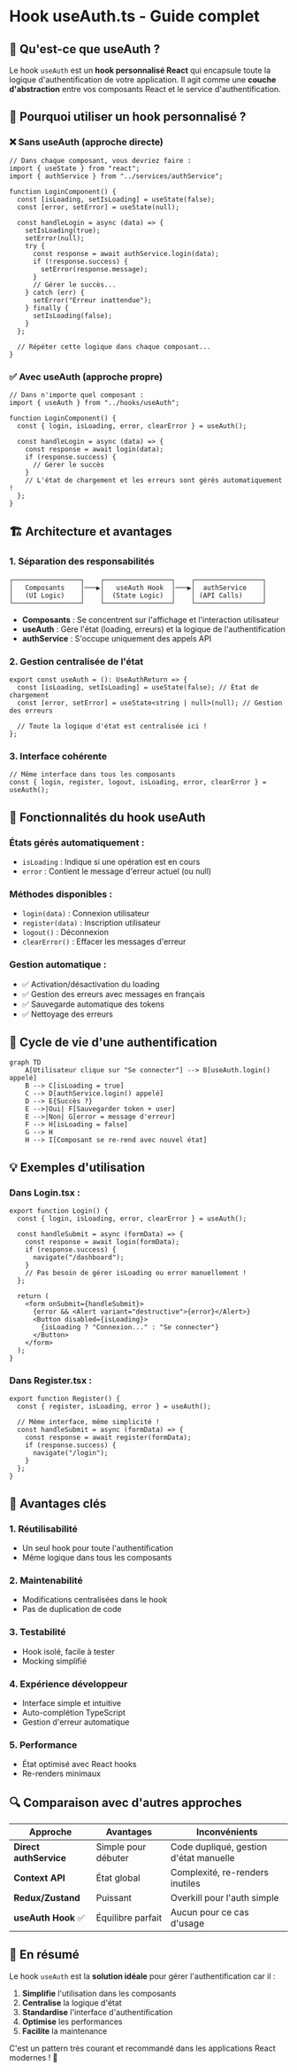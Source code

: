 # Hook useAuth.ts - Guide complet

## 🎯 **Qu'est-ce que useAuth ?**

Le hook `useAuth` est un **hook personnalisé React** qui encapsule toute la logique d'authentification de votre application. Il agit comme une **couche d'abstraction** entre vos composants React et le service d'authentification.

## 🔧 **Pourquoi utiliser un hook personnalisé ?**

### ❌ **Sans useAuth (approche directe)**

```tsx
// Dans chaque composant, vous devriez faire :
import { useState } from "react";
import { authService } from "../services/authService";

function LoginComponent() {
  const [isLoading, setIsLoading] = useState(false);
  const [error, setError] = useState(null);

  const handleLogin = async (data) => {
    setIsLoading(true);
    setError(null);
    try {
      const response = await authService.login(data);
      if (!response.success) {
        setError(response.message);
      }
      // Gérer le succès...
    } catch (err) {
      setError("Erreur inattendue");
    } finally {
      setIsLoading(false);
    }
  };

  // Répéter cette logique dans chaque composant...
}
```

### ✅ **Avec useAuth (approche propre)**

```tsx
// Dans n'importe quel composant :
import { useAuth } from "../hooks/useAuth";

function LoginComponent() {
  const { login, isLoading, error, clearError } = useAuth();

  const handleLogin = async (data) => {
    const response = await login(data);
    if (response.success) {
      // Gérer le succès
    }
    // L'état de chargement et les erreurs sont gérés automatiquement !
  };
}
```

## 🏗️ **Architecture et avantages**

### 1. **Séparation des responsabilités**

```
┌─────────────────┐    ┌─────────────────┐    ┌─────────────────┐
│   Composants    │───▶│   useAuth Hook  │───▶│  authService    │
│   (UI Logic)    │    │  (State Logic)  │    │ (API Calls)     │
└─────────────────┘    └─────────────────┘    └─────────────────┘
```

- **Composants** : Se concentrent sur l'affichage et l'interaction utilisateur
- **useAuth** : Gère l'état (loading, erreurs) et la logique de l'authentification
- **authService** : S'occupe uniquement des appels API

### 2. **Gestion centralisée de l'état**

```tsx
export const useAuth = (): UseAuthReturn => {
  const [isLoading, setIsLoading] = useState(false); // État de chargement
  const [error, setError] = useState<string | null>(null); // Gestion des erreurs

  // Toute la logique d'état est centralisée ici !
};
```

### 3. **Interface cohérente**

```tsx
// Même interface dans tous les composants
const { login, register, logout, isLoading, error, clearError } = useAuth();
```

## 🎨 **Fonctionnalités du hook useAuth**

### **États gérés automatiquement :**

- `isLoading` : Indique si une opération est en cours
- `error` : Contient le message d'erreur actuel (ou null)

### **Méthodes disponibles :**

- `login(data)` : Connexion utilisateur
- `register(data)` : Inscription utilisateur
- `logout()` : Déconnexion
- `clearError()` : Effacer les messages d'erreur

### **Gestion automatique :**

- ✅ Activation/désactivation du loading
- ✅ Gestion des erreurs avec messages en français
- ✅ Sauvegarde automatique des tokens
- ✅ Nettoyage des erreurs

## 🔄 **Cycle de vie d'une authentification**

```mermaid
graph TD
    A[Utilisateur clique sur "Se connecter"] --> B[useAuth.login() appelé]
    B --> C[isLoading = true]
    C --> D[authService.login() appelé]
    D --> E{Succès ?}
    E -->|Oui| F[Sauvegarder token + user]
    E -->|Non| G[error = message d'erreur]
    F --> H[isLoading = false]
    G --> H
    H --> I[Composant se re-rend avec nouvel état]
```

## 💡 **Exemples d'utilisation**

### **Dans Login.tsx :**

```tsx
export function Login() {
  const { login, isLoading, error, clearError } = useAuth();

  const handleSubmit = async (formData) => {
    const response = await login(formData);
    if (response.success) {
      navigate("/dashboard");
    }
    // Pas besoin de gérer isLoading ou error manuellement !
  };

  return (
    <form onSubmit={handleSubmit}>
      {error && <Alert variant="destructive">{error}</Alert>}
      <Button disabled={isLoading}>
        {isLoading ? "Connexion..." : "Se connecter"}
      </Button>
    </form>
  );
}
```

### **Dans Register.tsx :**

```tsx
export function Register() {
  const { register, isLoading, error } = useAuth();

  // Même interface, même simplicité !
  const handleSubmit = async (formData) => {
    const response = await register(formData);
    if (response.success) {
      navigate("/login");
    }
  };
}
```

## 🚀 **Avantages clés**

### 1. **Réutilisabilité**

- Un seul hook pour toute l'authentification
- Même logique dans tous les composants

### 2. **Maintenabilité**

- Modifications centralisées dans le hook
- Pas de duplication de code

### 3. **Testabilité**

- Hook isolé, facile à tester
- Mocking simplifié

### 4. **Expérience développeur**

- Interface simple et intuitive
- Auto-complétion TypeScript
- Gestion d'erreur automatique

### 5. **Performance**

- État optimisé avec React hooks
- Re-renders minimaux

## 🔍 **Comparaison avec d'autres approches**

| Approche               | Avantages           | Inconvénients                          |
| ---------------------- | ------------------- | -------------------------------------- |
| **Direct authService** | Simple pour débuter | Code dupliqué, gestion d'état manuelle |
| **Context API**        | État global         | Complexité, re-renders inutiles        |
| **Redux/Zustand**      | Puissant            | Overkill pour l'auth simple            |
| **useAuth Hook** ✅    | Équilibre parfait   | Aucun pour ce cas d'usage              |

## 🎯 **En résumé**

Le hook `useAuth` est la **solution idéale** pour gérer l'authentification car il :

1. **Simplifie** l'utilisation dans les composants
2. **Centralise** la logique d'état
3. **Standardise** l'interface d'authentification
4. **Optimise** les performances
5. **Facilite** la maintenance

C'est un pattern très courant et recommandé dans les applications React modernes ! 🚀
